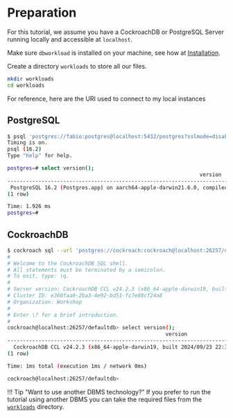 # Preparation

For this tutorial, we assume you have a CockroachDB or PostgreSQL Server running locally and accessible at `localhost`.

Make sure `dbworkload` is installed on your machine, see how at [Installation](../installation.md).

Create a directory `workloads` to store all our files.

```bash
mkdir workloads
cd workloads
```

For reference, here are the URI used to connect to my local instances

## PostgreSQL

```bash
$ psql 'postgres://fabio:postgres@localhost:5432/postgres?sslmode=disable'
Timing is on.
psql (16.2)
Type "help" for help.

postgres=# select version();
                                                              version                                                               
------------------------------------------------------------------------------------------------------------------------------------
 PostgreSQL 16.2 (Postgres.app) on aarch64-apple-darwin21.6.0, compiled by Apple clang version 14.0.0 (clang-1400.0.29.102), 64-bit
(1 row)

Time: 1.926 ms
postgres=# 
```

## CockroachDB

```bash
$ cockroach sql --url 'postgres://cockroach:cockroach@localhost:26257/defaultdb?sslmode=require'
#
# Welcome to the CockroachDB SQL shell.
# All statements must be terminated by a semicolon.
# To exit, type: \q.
#
# Server version: CockroachDB CCL v24.2.3 (x86_64-apple-darwin19, built 2024/09/23 22:30:57, go1.22.5 X:nocoverageredesign) (same version as client)
# Cluster ID: e360faa9-2ba3-4e92-bd51-fc7e88cf24a8
# Organization: Workshop
#
# Enter \? for a brief introduction.
#
cockroach@localhost:26257/defaultdb> select version();
                                                   version
-------------------------------------------------------------------------------------------------------------
  CockroachDB CCL v24.2.3 (x86_64-apple-darwin19, built 2024/09/23 22:30:57, go1.22.5 X:nocoverageredesign)
(1 row)

Time: 1ms total (execution 1ms / network 0ms)

cockroach@localhost:26257/defaultdb>
```

!!! Tip "Want to use another DBMS technology?"
    If you prefer to run the tutorial using another DBMS you can take the required files
    from the <a href="https://github.com/dbworkload/dbworkload/tree/main/workloads" target="_blank">`workloads`</a> directory.
